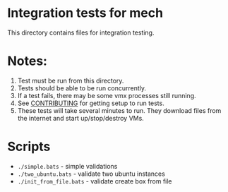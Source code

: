 # Integration tests for mech

This directory contains files for integration testing.

# Notes:
1) Test must be run from this directory.
2) Tests should be able to be run concurrently.
3) If a test fails, there may be some vmx processes still running.
4) See [CONTRIBUTING](../../CONTRIBUTING.md) for getting setup to run tests.
5) These tests will take several minutes to run. They download
files from the internet and start up/stop/destroy VMs.

# Scripts

- `./simple.bats` - simple validations
- `./two_ubuntu.bats` - validate two ubuntu instances
- `./init_from_file.bats` - validate create box from file
